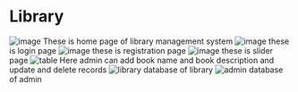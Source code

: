 # Library
![image](https://github.com/sejal-kumbhar/Library/assets/145201557/81b9c0c8-18fb-4308-913e-3762c4854463)
These is home page of library management system
![image](https://github.com/sejal-kumbhar/Library/assets/145201557/e410ca08-bd99-4d66-8737-12c3add60356)
these is login page
![image](https://github.com/sejal-kumbhar/Library/assets/145201557/1bac612e-a65e-4c24-8c0f-1694858e87d4)
these is registration page
![image](https://github.com/sejal-kumbhar/Library/assets/145201557/96242d6f-1f2f-433d-ba7f-0d3070e98945)
these is slider page
![table](https://github.com/sejal-kumbhar/Library/assets/145201557/7f150ede-1e3d-40da-bed8-2ed48c527c7a)
Here admin can add book name and book description and update and delete records
![library](https://github.com/sejal-kumbhar/Library/assets/145201557/a0d13d78-af5b-48a6-ac22-b178fce0188b)
database of library 
![admin](https://github.com/sejal-kumbhar/Library/assets/145201557/a77789a5-8ba9-4eb3-9b9d-32589e3a0bf1)
database of admin
